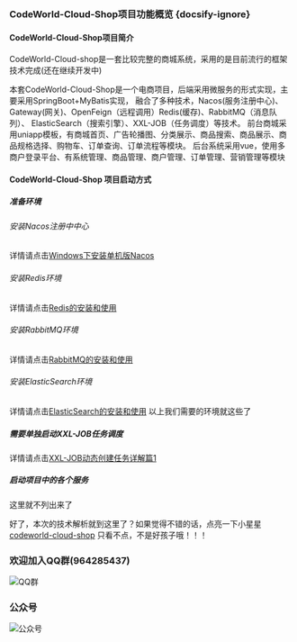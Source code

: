 ### CodeWorld-Cloud-Shop项目功能概览 {docsify-ignore}

#### CodeWorld-Cloud-Shop项目简介
CodeWorld-Cloud-shop是一套比较完整的商城系统，采用的是目前流行的框架技术完成(还在继续开发中)

本套CodeWorld-Cloud-Shop是一个电商项目，后端采用微服务的形式实现，主要采用SpringBoot+MyBatis实现，
融合了多种技术，Nacos(服务注册中心)、Gateway(网关)、OpenFeign（远程调用）Redis(缓存)、RabbitMQ（消息队列）、
ElasticSearch（搜索引擎）、XXL-JOB（任务调度）等技术。
前台商城采用uniapp模板，有商城首页、广告轮播图、分类展示、商品搜索、商品展示、商品规格选择、购物车、订单查询、订单流程等模块。
后台系统采用vue，使用多商户登录平台、有系统管理、商品管理、商户管理、订单管理、营销管理等模块
#### CodeWorld-Cloud-Shop 项目启动方式
##### 准备环境
###### 安装Nacos注册中中心
详情请点击[Windows下安装单机版Nacos](/environmental-installation/windows-installation-nacos.md)
###### 安装Redis环境
详情请点击[Redis的安装和使用](/environmental-installation/environmental-installation-redis.md)
###### 安装RabbitMQ环境
详情请点击[RabbitMQ的安装和使用](/environmental-installation/environmental-installation-rabbitmq.md)
###### 安装ElasticSearch环境
详情请点击[ElasticSearch的安装和使用](/environmental-installation/environmental-installation-elasticsearch.md)
以上我们需要的环境就这些了
##### 需要单独启动XXL-JOB任务调度
详情请点击[XXL-JOB动态创建任务详解篇1](/technology/xxl-job-customize.md)
##### 启动项目中的各个服务
这里就不列出来了

好了，本次的技术解析就到这里了？如果觉得不错的话，点亮一下小星星[codeworld-cloud-shop](https://github.com/javaenigneer/codeworld-cloud-shop-api)
只看不点，不是好孩子哦！！！
### 欢迎加入QQ群(964285437)
![QQ群](https://fcblog-1300450814.cos.ap-chengdu.myqcloud.com/2020/hexoblog/temp_qrcode_share_964285437.png)
### 公众号
![公众号](https://codeworld-cloud-shop-1300450814.cos.ap-chengdu.myqcloud.com/qrcode_for_gh_e90987068371_258.jpg)
